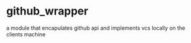 # github_wrapper
a module that encapulates github api and implements vcs locally on the clients machine
